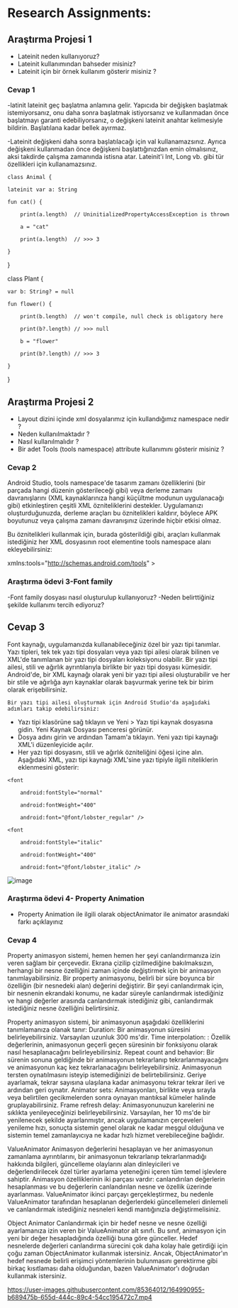 # Research Assignments:
    
## <a name="2"></a> Araştırma Projesi 1

- Lateinit neden kullanıyoruz?
- Lateinit kullanımından bahseder misiniz?
- Lateinit için bir örnek kullanım gösterir misiniz ?
    
### <a name="3"></a> Cevap 1   
 
 -latinit
lateinit geç başlatma anlamına gelir. Yapıcıda bir değişken başlatmak istemiyorsanız, onu daha sonra başlatmak istiyorsanız ve kullanmadan önce başlatmayı garanti edebiliyorsanız, o değişkeni lateinit anahtar kelimesiyle bildirin. Başlatılana kadar bellek ayırmaz.

-Lateinit değişkeni daha sonra başlatılacağı için val kullanamazsınız. Ayrıca değişkeni kullanmadan önce değişkeni başlattığınızdan emin olmalısınız, aksi takdirde çalışma zamanında istisna atar. Lateinit'i Int, Long vb. gibi tür özellikleri için kullanamazsınız.
    
    class Animal {
    
    lateinit var a: String

    fun cat() {
    
        print(a.length)  // UninitializedPropertyAccessException is thrown
    
        a = "cat"
    
        print(a.length)  // >>> 3
    
    }
    
}

class Plant {
    
    var b: String? = null

    fun flower() {
    
        print(b.length)  // won't compile, null check is obligatory here
    
        print(b?.length) // >>> null
    
        b = "flower"
    
        print(b?.length) // >>> 3
    
    }
    
}
    
 ## <a name="2"></a> Araştırma Projesi 2


- Layout dizini içinde xml dosyalarımız için kullandığımız namespace nedir ?
- Neden kullanılmaktadır ?
- Nasıl kullanılmalıdır ?
- Bir adet Tools (tools namespace) attribute kullanımını gösterir misiniz ? 
    
### <a name="3"></a> Cevap 2
    
Android Studio, tools namespace'de tasarım zamanı özelliklerini (bir parçada hangi düzenin gösterileceği gibi) veya derleme zamanı davranışlarını (XML kaynaklarınıza hangi küçültme modunun uygulanacağı gibi) etkinleştiren çeşitli XML özniteliklerini destekler. Uygulamanızı oluşturduğunuzda, derleme araçları bu öznitelikleri kaldırır, böylece APK boyutunuz veya çalışma zamanı davranışınız üzerinde hiçbir etkisi olmaz.

Bu öznitelikleri kullanmak için, burada gösterildiği gibi, araçları kullanmak istediğiniz her XML dosyasının root elementine tools namespace alanı ekleyebilirsiniz:

xmlns:tools="http://schemas.android.com/tools" >

### <a name="1"></a> Araştırma ödevi 3-Font family
    
-Font family dosyası nasıl oluşturulup kullanıyoruz?
-Neden belirttiğiniz şekilde kullanımı tercih ediyoruz?
    
## <a name="2"></a> Cevap 3
Font kaynağı, uygulamanızda kullanabileceğiniz özel bir yazı tipi tanımlar. Yazı tipleri, tek tek yazı tipi dosyaları veya yazı tipi ailesi olarak bilinen ve XML'de tanımlanan bir yazı tipi dosyaları koleksiyonu olabilir.
Bir yazı tipi ailesi, stili ve ağırlık ayrıntılarıyla birlikte bir yazı tipi dosyası kümesidir. Android'de, bir XML kaynağı olarak yeni bir yazı tipi ailesi oluşturabilir ve her bir stile ve ağırlığa ayrı kaynaklar olarak başvurmak yerine tek bir birim olarak erişebilirsiniz.
    
    Bir yazı tipi ailesi oluşturmak için Android Studio'da aşağıdaki adımları takip edebilirsiniz:
    
<ul>
  <li>Yazı tipi klasörüne sağ tıklayın ve Yeni > Yazı tipi kaynak dosyasına gidin. Yeni Kaynak Dosyası penceresi görünür.</li>
  <li>Dosya adını girin ve ardından Tamam'a tıklayın. Yeni yazı tipi kaynağı XML'i düzenleyicide açılır.</li>
  <li>Her yazı tipi dosyasını, stili ve ağırlık özniteliğini <font> öğesi içine alın. Aşağıdaki XML, yazı tipi kaynağı XML'sine yazı tipiyle ilgili niteliklerin eklenmesini gösterir:
    </li>
</ul>
   
  
<?xml version="1.0" encoding="utf-8"?>
    
<font-family xmlns:android="http://schemas.android.com/apk/res/android">
    
    <font
      
        android:fontStyle="normal"
          
        android:fontWeight="400"
          
        android:font="@font/lobster_regular" />
    
    <font
          
        android:fontStyle="italic"
          
        android:fontWeight="400"
          
        android:font="@font/lobster_italic" />
    
</font-family>

![image](https://user-images.githubusercontent.com/85364012/164991279-a777a789-42ff-4cfd-a5de-a2d4f2c6f3d5.png)


    
 ### <a name="1"></a> Araştırma ödevi 4- Property Animation
    
 <ul>
  <li>Property Animation ile ilgili olarak objectAnimator ile animator arasındaki farkı açıklayınız</li>
</ul>
    
### <a name="3"></a> Cevap 4
    
Property animasyon sistemi, hemen hemen her şeyi canlandırmanıza izin veren sağlam bir çerçevedir. Ekrana çizilip çizilmediğine bakılmaksızın, herhangi bir nesne özelliğini zaman içinde değiştirmek için bir animasyon tanımlayabilirsiniz. Bir property animasyonu, belirli bir süre boyunca bir özelliğin (bir nesnedeki alan) değerini değiştirir. Bir şeyi canlandırmak için, bir nesnenin ekrandaki konumu, ne kadar süreyle canlandırmak istediğiniz ve hangi değerler arasında canlandırmak istediğiniz gibi, canlandırmak istediğiniz nesne özelliğini belirtirsiniz.

Property animasyon sistemi, bir animasyonun aşağıdaki özelliklerini tanımlamanıza olanak tanır:
Duration: Bir animasyonun süresini belirleyebilirsiniz. Varsayılan uzunluk 300 ms'dir.
Time interpolation: : Özellik değerlerinin, animasyonun geçerli geçen süresinin bir fonksiyonu olarak nasıl hesaplanacağını belirleyebilirsiniz.
Repeat count and behavior: Bir sürenin sonuna geldiğinde bir animasyonun tekrarlanıp tekrarlanmayacağını ve animasyonun kaç kez tekrarlanacağını belirleyebilirsiniz. Animasyonun tersten oynatılmasını isteyip istemediğinizi de belirtebilirsiniz. Geriye ayarlamak, tekrar sayısına ulaşılana kadar animasyonu tekrar tekrar ileri ve ardından geri oynatır.
Animator sets: Animasyonları, birlikte veya sırayla veya belirtilen gecikmelerden sonra oynayan mantıksal kümeler halinde gruplayabilirsiniz.
Frame refresh delay: Animasyonunuzun karelerini ne sıklıkta yenileyeceğinizi belirleyebilirsiniz. Varsayılan, her 10 ms'de bir yenilenecek şekilde ayarlanmıştır, ancak uygulamanızın çerçeveleri yenileme hızı, sonuçta sistemin genel olarak ne kadar meşgul olduğuna ve sistemin temel zamanlayıcıya ne kadar hızlı hizmet verebileceğine bağlıdır.
    
ValueAnimator
 Animasyon değerlerini hesaplayan ve her animasyonun zamanlama ayrıntılarını, bir animasyonun tekrarlanıp tekrarlanmadığı hakkında bilgileri, güncelleme olaylarını alan dinleyicileri ve değerlendirilecek özel türler ayarlama yeteneğini içeren tüm temel işlevlere sahiptir. Animasyon özelliklerinin iki parçası vardır: canlandırılan değerlerin hesaplanması ve bu değerlerin canlandırılan nesne ve özellik üzerinde ayarlanması. ValueAnimator ikinci parçayı gerçekleştirmez, bu nedenle ValueAnimator tarafından hesaplanan değerlerdeki güncellemeleri dinlemeli ve canlandırmak istediğiniz nesneleri kendi mantığınızla değiştirmelisiniz. 
    
 
Object Animator
 Canlandırmak için bir hedef nesne ve nesne özelliği ayarlamanıza izin veren bir ValueAnimator alt sınıfı. Bu sınıf, animasyon için yeni bir değer hesapladığında özelliği buna göre günceller. Hedef nesnelerde değerleri canlandırma sürecini çok daha kolay hale getirdiği için çoğu zaman ObjectAnimator kullanmak istersiniz. Ancak, ObjectAnimator'ın hedef nesnede belirli erişimci yöntemlerinin bulunmasını gerektirme gibi birkaç kısıtlaması daha olduğundan, bazen ValueAnimator'ı doğrudan kullanmak istersiniz.
    
    
 

https://user-images.githubusercontent.com/85364012/164990955-b689475b-655d-444c-89c4-54cc195472c7.mp4




    
    

